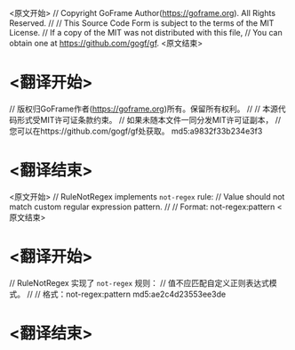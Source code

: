 
<原文开始>
// Copyright GoFrame Author(https://goframe.org). All Rights Reserved.
//
// This Source Code Form is subject to the terms of the MIT License.
// If a copy of the MIT was not distributed with this file,
// You can obtain one at https://github.com/gogf/gf.
<原文结束>

# <翻译开始>
// 版权归GoFrame作者(https://goframe.org)所有。保留所有权利。
//
// 本源代码形式受MIT许可证条款约束。
// 如果未随本文件一同分发MIT许可证副本，
// 您可以在https://github.com/gogf/gf处获取。 md5:a9832f33b234e3f3
# <翻译结束>


<原文开始>
// RuleNotRegex implements `not-regex` rule:
// Value should not match custom regular expression pattern.
//
// Format: not-regex:pattern
<原文结束>

# <翻译开始>
// RuleNotRegex 实现了 `not-regex` 规则：
// 值不应匹配自定义正则表达式模式。
//
// 格式：not-regex:pattern md5:ae2c4d23553ee3de
# <翻译结束>

